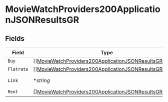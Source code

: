 # MovieWatchProviders200ApplicationJSONResultsGR


## Fields

| Field                                                                                                                                         | Type                                                                                                                                          | Required                                                                                                                                      | Description                                                                                                                                   | Example                                                                                                                                       |
| --------------------------------------------------------------------------------------------------------------------------------------------- | --------------------------------------------------------------------------------------------------------------------------------------------- | --------------------------------------------------------------------------------------------------------------------------------------------- | --------------------------------------------------------------------------------------------------------------------------------------------- | --------------------------------------------------------------------------------------------------------------------------------------------- |
| `Buy`                                                                                                                                         | [][MovieWatchProviders200ApplicationJSONResultsGRBuy](../../models/operations/moviewatchproviders200applicationjsonresultsgrbuy.md)           | :heavy_minus_sign:                                                                                                                            | N/A                                                                                                                                           |                                                                                                                                               |
| `Flatrate`                                                                                                                                    | [][MovieWatchProviders200ApplicationJSONResultsGRFlatrate](../../models/operations/moviewatchproviders200applicationjsonresultsgrflatrate.md) | :heavy_minus_sign:                                                                                                                            | N/A                                                                                                                                           |                                                                                                                                               |
| `Link`                                                                                                                                        | **string*                                                                                                                                     | :heavy_minus_sign:                                                                                                                            | N/A                                                                                                                                           | https://www.themoviedb.org/movie/550-fight-club/watch?locale=GR                                                                               |
| `Rent`                                                                                                                                        | [][MovieWatchProviders200ApplicationJSONResultsGRRent](../../models/operations/moviewatchproviders200applicationjsonresultsgrrent.md)         | :heavy_minus_sign:                                                                                                                            | N/A                                                                                                                                           |                                                                                                                                               |